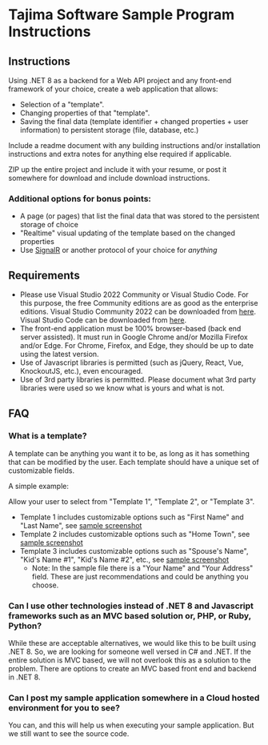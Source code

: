 # Tajima Software Sample Program Instructions

## Instructions

Using .NET 8 as a backend for a Web API project and any front-end framework of your choice, create a web application that allows:

* Selection of a "template".
* Changing properties of that "template".
* Saving the final data (template identifier + changed properties + user information) to persistent storage (file, database, etc.)

Include a readme document with any building instructions and/or installation instructions and extra notes for anything else required if applicable.

ZIP up the entire project and include it with your resume, or post it somewhere for download and include download instructions.

### Additional options for bonus points:

* A page (or pages) that list the final data that was stored to the persistent storage of choice
* "Realtime" visual updating of the template based on the changed properties
* Use [SignalR](https://dotnet.microsoft.com/en-us/apps/aspnet/signalr) or another protocol of your choice for *anything*

## Requirements

* Please use Visual Studio 2022 Community or Visual Studio Code. For this purpose, the free Community editions are as good as the enterprise editions. Visual Studio Community 2022 can be downloaded from [here](https://visualstudio.microsoft.com/vs/community/). Visual Studio Code can be downloaded from [here](https://code.visualstudio.com/Download).
* The front-end application must be 100% browser-based (back end server assisted). It must run in Google Chrome and/or Mozilla Firefox and/or Edge. For Chrome, Firefox, and Edge, they should be up to date using the latest version.
* Use of Javascript libraries is permitted (such as jQuery, React, Vue, KnockoutJS, etc.), even encouraged.
* Use of 3rd party libraries is permitted. Please document what 3rd party libraries were used so we know what is yours and what is not.

## FAQ

### What is a template?

A template can be anything you want it to be, as long as it has something that can be modified by the user. Each template should have a unique set of customizable fields.

A simple example:

Allow your user to select from "Template 1", "Template 2", or "Template 3".

* Template 1 includes customizable options such as "First Name" and "Last Name", see [sample screenshot](https://github.com/pulsemicro/mvc-sample-1-instructions/raw/master/MvcSample1-Template1.PNG)
* Template 2 includes customizable options such as "Home Town", see [sample screenshot](https://github.com/pulsemicro/mvc-sample-1-instructions/raw/master/MvcSample1-Template2.PNG)
* Template 3 includes customizable options such as "Spouse's Name", "Kid's Name #1", "Kid's Name #2", etc., see [sample screenshot](https://github.com/pulsemicro/mvc-sample-1-instructions/raw/master/MvcSample1-Template3.PNG)
  * Note: In the sample file there is a "Your Name" and "Your Address" field. These are just recommendations and could be anything you choose.

### Can I use other technologies instead of .NET 8 and Javascript frameworks such as an MVC based solution or, PHP, or Ruby, Python?

While these are acceptable alternatives, we would like this to be built using .NET 8. So, we are looking for someone well versed in C# and .NET. If the entire solution is MVC based, we will not overlook this as a solution to the problem. There are options to create an MVC based front end and backend in .NET 8.

### Can I post my sample application somewhere in a Cloud hosted environment for you to see?

You can, and this will help us when executing your sample application. But we still want to see the source code.

